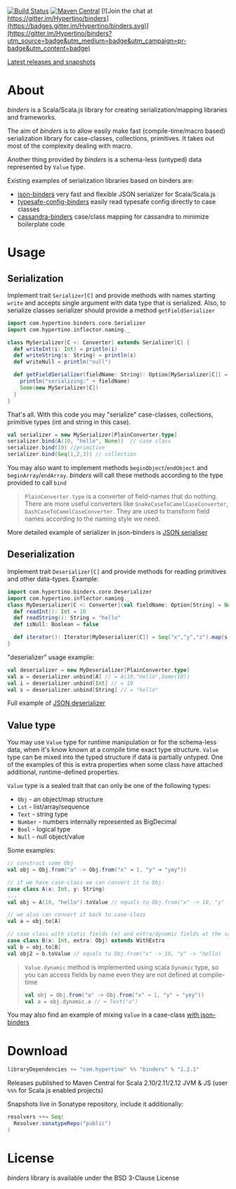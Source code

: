 [![Build Status](https://travis-ci.org/hypertino/binders.svg)](https://travis-ci.org/hypertino/binders)
[![Maven Central](https://maven-badges.herokuapp.com/maven-central/com.hypertino/binders_2.12/badge.svg)](https://maven-badges.herokuapp.com/maven-central/com.hypertino/binders_2.12)
[![Join the chat at https://gitter.im/Hypertino/binders](https://badges.gitter.im/Hypertino/binders.svg)](https://gitter.im/Hypertino/binders?utm_source=badge&utm_medium=badge&utm_campaign=pr-badge&utm_content=badge)

[ Latest releases and snapshots](https://oss.sonatype.org/#nexus-search;gav~com.hypertino~binders_*~~~)

# About

_binders_ is a Scala/Scala.js library for creating serialization/mapping libraries and frameworks. 

The aim of _binders_ 
is to allow easily make fast (compile-time/macro based) serialization library for case-classes, collections, primitives. 
It takes out most of the complexity dealing with macro.

Another thing provided by _binders_ is a schema-less (untyped) data represented by `Value` type.

Existing examples of serialization libraries based on binders are:
- [json-binders](https://github.com/hypertino/json-binders) very fast and flexible JSON serializer for Scala/Scala.js
- [typesafe-config-binders](https://github.com/hypertino/typesafe-config-binders) easily read typesafe config directly to case classes 
- [cassandra-binders](https://github.com/hypertino/cassandra-binders) case/class mapping for cassandra to minimize boilerplate code

# Usage

## Serialization

Implement trait `Serializer[C]` and provide methods with names starting `write` and accepts single argument with data 
type that is serialized. Also, to serialize classes serializer should provide a method `getFieldSerializer`

```scala
import com.hypertino.binders.core.Serializer
import com.hypertino.inflector.naming._

class MySerializer[C <: Converter] extends Serializer[C] {
  def writeInt(i: Int) = println(i)
  def writeString(s: String) = println(s)
  def writeNull = println("null")

  def getFieldSerializer(fieldName: String): Option[MySerializer[C]] = {
    println("serializing:" + fieldName)
    Some(new MySerializer[C])
  }
}
```
That's all. With this code you may "serialize" case-classes, collections, primitive types (int and string in this case).

```scala
val serializer = new MySerializer[PlainConverter.type]
serializer.bind(A(10, "hello", None))  // case class
serializer.bind(10) //primitive 
serializer.bind(Seq(1,2,3)) // collection
```

You may also want to implement methods `beginObject`/`endObject` and `beginArray`/`endArray`. _binders_ will call these 
methods according to the type provided to call `bind`

> `PlainConverter.type` is a converter of field-names that do nothing. There are more useful converters like `SnakeCaseToCamelCaseConverter`,
`DashCaseToCamelCaseConverter`. They are used to transform field names according to the naming style we need.  

More detailed example of serializer in json-binders is [JSON serialiser](https://github.com/hypertino/json-binders/blob/master/jsonBinders/shared/src/main/scala/com/hypertino/binders/json/JsonSerializer.scala) 

## Deserialization

Implement trait `Deserializer[C]` and provide methods for reading primitives and other data-types. Example:

```scala
import com.hypertino.binders.core.Deserializer
import com.hypertino.inflector.naming._
class MyDeserializer[C <: Converter](val fieldName: Option[String] = None) extends Deserializer[C] {
  def readInt(): Int = 10
  def readString(): String = "hello"
  def isNull: Boolean = false

  def iterator(): Iterator[MyDeserializer[C]] = Seq("x","y","z").map(s ⇒ new MyDeserializer[C](Some(s))).toIterator
}
```

"deserializer" usage example:

```scala
val deserializer = new MyDeserializer[PlainConverter.type]
val a = deserializer.unbind[A] // = A(10,"Hello",Some(10))
val i = deserializer.unbind[Int] // = 10
val s = deserializer.unbind[String] // = "hello"
```

Full example of [JSON deserializer](https://github.com/hypertino/json-binders/blob/master/jsonBinders/shared/src/main/scala/com/hypertino/binders/json/JsonDeserializer.scala)

## Value type

You may use `Value` type for runtime manipulation or for the schema-less data, when it's know known at a compile time
exact type structure. `Value` type can be mixed into the typed structure if data is partially untyped. One of the
examples of this is extra properties when some class have attached additional, runtime-defined properties.  

`Value` type is a sealed trait that can only be one of the following types:

- `Obj` - an object/map structure
- `Lst` - list/array/sequence
- `Text` - string type
- `Number` - numbers internally represented as BigDecimal
- `Bool` - logical type
- `Null` - null object/value

Some examples:

```scala
// construct some Obj
val obj = Obj.from("a" -> Obj.from("x" → 1, "y" → "yey"))

// if we have case-class we can convert it to Obj:
case class A(x: Int, y: String)  
...
val obj = A(10, "hello").toValue // equals to Obj.from("x" -> 10, "y" -> "hello)

// we also can convert it back to case-class
val a = obj.to[A]

// case class with static fields (x) and extra/dynamic fields at the same level
case class B(x: Int, extra: Obj) extends WithExtra 
val b = obj.to[B]
val obj2 = b.toValue // equals to Obj.from("x" -> 10, "y" -> "hello)

```

> `Value.dynamic` method is implemented using scala `Dynamic` type, so you can access fields by name even they 
> are not defined at compile-time 
> 
> ```scala
> val obj = Obj.from("a" -> Obj.from("x" → 1, "y" → "yey"))
> val a = obj.dynamic.a // = Text("a")
> ```


You may also find an example of mixing `Value` in a case-class [with json-binders](https://github.com/hypertino/json-binders#schemalesscustom-fields)

# Download

```sbt
libraryDependencies += "com.hypertino" %% "binders" % "1.2.1"
```
Releases published to Maven Central for Scala 2.10/2.11/2.12 JVM & JS (user `%%%` for Scala.js enabled projects)

Snapshots live in Sonatype repository, include it additionally:
```sbt
resolvers ++= Seq(
  Resolver.sonatypeRepo("public")
)
```

# License

_binders_ library is available under the BSD 3-Clause License


